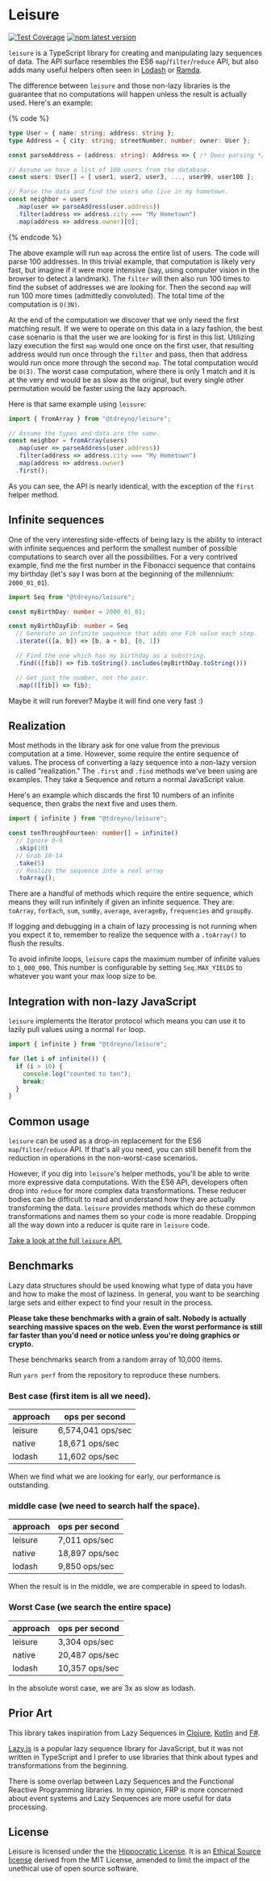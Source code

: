 # Leisure

[![Test Coverage](https://api.codeclimate.com/v1/badges/bade509a61c126d7f488/test_coverage)](https://codeclimate.com/github/tdreyno/leisure/test_coverage)
[![npm latest version](https://img.shields.io/npm/v/@tdreyno/leisure/latest.svg)](https://www.npmjs.com/package/@tdreyno/leisure)

`leisure` is a TypeScript library for creating and manipulating lazy sequences of data. The API surface resembles the ES6 `map`/`filter`/`reduce` API, but also adds many useful helpers often seen in [Lodash](https://lodash.com/) or [Ramda](https://ramdajs.com/).

The difference between `leisure` and those non-lazy libraries is the guarantee that no computations will happen unless the result is actually used. Here's an example:

{% code %}

```typescript
type User = { name: string; address: string };
type Address = { city: string; streetNumber: number; owner: User };

const parseAddress = (address: string): Address => { /* Does parsing */ }

// Assume we have a list of 100 users from the database.
const users: User[] = [ user1, user2, user3, ..., user99, user100 ];

// Parse the data and find the users who live in my hometown.
const neighbor = users
  .map(user => parseAddress(user.address))
  .filter(address => address.city === "My Hometown")
  .map(address => address.owner)[0];
```

{% endcode %}

The above example will run `map` across the entire list of users. The code will parse 100 addresses. In this trivial example, that computation is likely very fast, but imagine if it were more intensive \(say, using computer vision in the browser to detect a landmark\). The `filter` will then also run 100 times to find the subset of addresses we are looking for. Then the second `map` will run 100 more times \(admittedly convoluted\). The total time of the computation is `O(3N)`.

At the end of the computation we discover that we only need the first matching result. If we were to operate on this data in a lazy fashion, the best case scenario is that the user we are looking for is first in this list. Utilizing lazy execution the first `map` would one once on the first user, that resulting address would run once through the `filter` and pass, then that address would run once more through the second `map`. The total computation would be `O(3)`. The worst case computation, where there is only 1 match and it is at the very end would be as slow as the original, but every single other permutation would be faster using the lazy approach.

Here is that same example using `leisure`:

```typescript
import { fromArray } from "@tdreyno/leisure";

// Assume the types and data are the same.
const neighbor = fromArray(users)
  .map(user => parseAddress(user.address))
  .filter(address => address.city === "My Hometown")
  .map(address => address.owner)
  .first();
```

As you can see, the API is nearly identical, with the exception of the `first` helper method.

## Infinite sequences

One of the very interesting side-effects of being lazy is the ability to interact with infinite sequences and perform the smallest number of possible computations to search over all the possibilities. For a very contrived example, find me the first number in the Fibonacci sequence that contains my birthday \(let's say I was born at the beginning of the millennium: `2000_01_01`\).

```typescript
import Seq from "@tdreyno/leisure";

const myBirthDay: number = 2000_01_01;

const myBirthDayFib: number = Seq
  // Generate an infinite sequence that adds one Fib value each step.
  .iterate(([a, b]) => [b, a + b], [0, 1])

  // Find the one which has my birthday as a substring.
  .find(([fib]) => fib.toString().includes(myBirthDay.toString()))

  // Get just the number, not the pair.
  .map(([fib]) => fib);
```

Maybe it will run forever? Maybe it will find one very fast :)

## Realization

Most methods in the library ask for one value from the previous computation at a time. However, some require the entire sequence of values. The process of converting a lazy sequence into a non-lazy version is called "realization." The `.first` and `.find` methods we've been using are examples. They take a Sequence and return a normal JavaScript value.

Here's an example which discards the first 10 numbers of an infinite sequence, then grabs the next five and uses them.

```typescript
import { infinite } from "@tdreyno/leisure";

const tenThroughFourteen: number[] = infinite()
  // Ignore 0-9
  .skip(10)
  // Grab 10-14
  .take(5)
  // Realize the sequence into a real array
  .toArray();
```

There are a handful of methods which require the entire sequence, which means they will run infinitely if given an infinite sequence. They are: `toArray`, `forEach`, `sum`, `sumBy`, `average`, `averageBy`, `frequencies` and `groupBy`.

If logging and debugging in a chain of lazy processing is not running when you expect it to, remember to realize the sequence with a `.toArray()` to flush the results.

To avoid infinite loops, `leisure` caps the maximum number of infinite values to `1_000_000`. This number is configurable by setting `Seq.MAX_YIELDS` to whatever you want your max loop size to be.

## Integration with non-lazy JavaScript

`leisure` implements the Iterator protocol which means you can use it to lazily pull values using a normal `for` loop.

```typescript
import { infinite } from "@tdreyno/leisure";

for (let i of infinite()) {
  if (i > 10) {
    console.log("counted to ten");
    break;
  }
}
```

## Common usage

`leisure` can be used as a drop-in replacement for the ES6 `map`/`filter`/`reduce` API. If that's all you need, you can still benefit from the reduction in operations in the non-worst-case scenarios.

However, if you dig into `leisure`'s helper methods, you'll be able to write more expressive data computations. With the ES6 API, developers often drop into `reduce` for more complex data transformations. These reducer bodies can be difficult to read and understand how they are actually transforming the data. `leisure` provides methods which do these common transformations and names them so your code is more readable. Dropping all the way down into a reducer is quite rare in `leisure` code.

[Take a look at the full `leisure` API.](docs/api/instance.md)

## Benchmarks

Lazy data structures should be used knowing what type of data you have and how to make the most of laziness. In general, you want to be searching large sets and either expect to find your result in the process.

**Please take these benchmarks with a grain of salt. Nobody is actually searching massive spaces on the web. Even the worst performance is still far faster than you'd need or notice unless you're doing graphics or crypto.**

These benchmarks search from a random array of 10,000 items.

Run `yarn perf` from the repository to reproduce these numbers.

### Best case (first item is all we need).

| approach | ops per second    |
| -------- | ----------------- |
| leisure  | 6,574,041 ops/sec |
| native   | 18,671 ops/sec    |
| lodash   | 11,602 ops/sec    |

When we find what we are looking for early, our performance is outstanding.

### middle case (we need to search half the space).

| approach | ops per second |
| -------- | -------------- |
| leisure  | 7,011 ops/sec  |
| native   | 18,897 ops/sec |
| lodash   | 9,850 ops/sec  |

When the result is in the middle, we are comperable in speed to lodash.

### Worst Case (we search the entire space)

| approach | ops per second |
| -------- | -------------- |
| leisure  | 3,304 ops/sec  |
| native   | 20,487 ops/sec |
| lodash   | 10,357 ops/sec |

In the absolute worst case, we are 3x as slow as lodash.

## Prior Art

This library takes inspiration from Lazy Sequences in [Clojure](https://clojure.org/reference/sequences), [Kotlin](https://kotlinlang.org/docs/reference/sequences.html) and [F\#](https://docs.microsoft.com/en-us/dotnet/fsharp/language-reference/sequences).

[Lazy.js](https://github.com/dtao/lazy.js) is a popular lazy sequence library for JavaScript, but it was not written in TypeScript and I prefer to use libraries that think about types and transformations from the beginning.

There is some overlap between Lazy Sequences and the Functional Reactive Programming libraries. In my opinion, FRP is more concerned about event systems and Lazy Sequences are more useful for data processing.

## License

Leisure is licensed under the the [Hippocratic License](https://firstdonoharm.dev). It is an [Ethical Source license](https://ethicalsource.dev) derived from the MIT License, amended to limit the impact of the unethical use of open source software.
